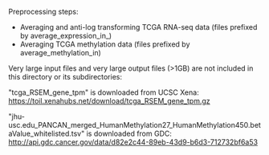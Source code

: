 Preprocessing steps:
- Averaging and anti-log transforming TCGA RNA-seq data (files prefixed by average_expression_in_)
- Averaging TCGA methylation data (files prefixed by average_methylation_in)

Very large input files and very large output files (>1GB) are not included in this directory or its subdirectories:

"tcga_RSEM_gene_tpm" is downloaded from UCSC Xena: https://toil.xenahubs.net/download/tcga_RSEM_gene_tpm.gz

"jhu-usc.edu_PANCAN_merged_HumanMethylation27_HumanMethylation450.betaValue_whitelisted.tsv" is downloaded from GDC: http://api.gdc.cancer.gov/data/d82e2c44-89eb-43d9-b6d3-712732bf6a53

